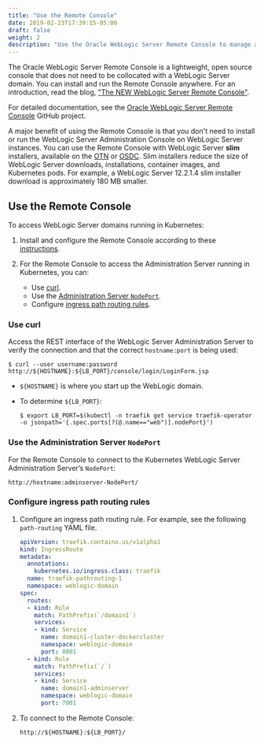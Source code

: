 ```yaml
---
title: "Use the Remote Console"
date: 2019-02-23T17:39:15-05:00
draft: false
weight: 2
description: "Use the Oracle WebLogic Server Remote Console to manage a domain running in Kubernetes."
---
```


The Oracle WebLogic Server Remote Console is a lightweight, open source console that does not need to be collocated with a WebLogic Server domain.
You can install and run the Remote Console anywhere. For an introduction, read the blog, ["The NEW WebLogic Server Remote Console"](https://blogs.oracle.com/weblogicserver/new-weblogic-server-remote-console).

For detailed documentation, see the [Oracle WebLogic Server Remote Console](https://github.com/oracle/weblogic-remote-console) GitHub project.

A major benefit of using the Remote Console is that you don't need to install or run the WebLogic Server Administration Console on WebLogic Server instances.
You can use the Remote Console with WebLogic Server **slim** installers, available on the [OTN](https://www.oracle.com/middleware/technologies/weblogic-server-installers-downloads.html)
or [OSDC](https://edelivery.oracle.com/osdc/faces/Home.jspx;jsessionid=LchBX6sgzwv5MwSaamMxrIIk-etWJLb0IyCet9mcnqAYnINXvWzi!-1201085350).
Slim installers reduce the size of WebLogic Server downloads, installations, container images, and Kubernetes pods.
For example, a WebLogic Server 12.2.1.4 slim installer download is approximately 180 MB smaller.

## Use the Remote Console

To access WebLogic Server domains running in Kubernetes:

1. Install and configure the Remote Console according to these [instructions](https://github.com/oracle/weblogic-remote-console/blob/master/site/install_config.md).

1. For the Remote Console to access the Administration Server running in Kubernetes, you can:

   * Use [curl](#use-curl).
   * Use the [Administration Server `NodePort`](#use-the-administration-server-nodeport).
   * Configure [ingress path routing rules](#configure-ingress-path-routing-rules).


### Use curl

Access the REST interface of the WebLogic Server Administration Server to verify the connection and that the correct `hostname:port` is being used:

```
$ curl --user username:password http://${HOSTNAME}:${LB_PORT}/console/login/LoginForm.jsp
```

* `${HOSTNAME}` is where you start up the WebLogic domain.

* To determine `${LB_PORT}`:

   `$ export LB_PORT=$(kubectl -n traefik get service traefik-operator -o jsonpath='{.spec.ports[?(@.name=="web")].nodePort}')`


### Use the Administration Server `NodePort`

For the Remote Console to connect to the Kubernetes WebLogic Server Administration Server’s `NodePort`:

```
http://hostname:adminserver-NodePort/
```

### Configure ingress path routing rules

1. Configure an ingress path routing rule. For example, see the following `path-routing` YAML file.

   ```yaml
   apiVersion: traefik.containo.us/v1alpha1
   kind: IngressRoute
   metadata:
     annotations:
       kubernetes.io/ingress.class: traefik
     name: traefik-pathrouting-1
     namespace: weblogic-domain
   spec:
     routes:
     - kind: Rule
       match: PathPrefix(`/domain1`)
       services:
       - kind: Service
         name: domain1-cluster-dockercluster
         namespace: weblogic-domain
         port: 8001
     - kind: Rule
       match: PathPrefix(`/`)
       services:
       - kind: Service
         name: domain1-adminserver
         namespace: weblogic-domain
         port: 7001
   ```

1. To connect to the Remote Console:

   ```
   http://${HOSTNAME}:${LB_PORT}/
   ```
